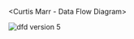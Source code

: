 <Curtis Marr - Data Flow Diagram>

![dfd version 5](https://cloud.githubusercontent.com/assets/25205868/23047099/45122d12-f473-11e6-94f9-84df8656821b.PNG)

